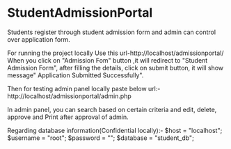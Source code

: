 # StudentAdmissionPortal
Students register through student admission form and admin can control over application form.

For running the project locally
Use this url-http://localhost/admissionportal/
When you click on "Admission Fom" button ,it will redirect to "Student Admission Form", after filling the details, click on submit button, it will show message" Application Submitted Successfully".

Then for testing admin panel locally paste below url:-
http://localhost/admissionportal/admin.php

In admin panel, you can search based on certain criteria and edit, delete, approve and Print after approval of admin.

Regarding database information(Confidential locally):-
$host = "localhost";
$username = "root";
$password = "";
$database = "student_db";
